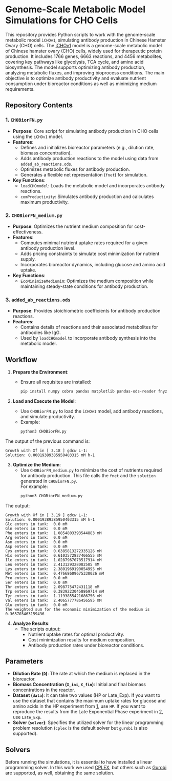 # Genome-Scale Metabolic Model Simulations for CHO Cells

This repository provides Python scripts to work with the genome-scale metabolic model `iCHOv1`, simulating antibody production in Chinese Hamster Ovary (CHO) cells. The [iCHOv1](http://bigg.ucsd.edu/models/iCHOv1) model is a genome-scale metabolic model of Chinese hamster ovary (CHO) cells, widely used for therapeutic protein production. It includes 1766 genes, 6663 reactions, and 4456 metabolites, covering key pathways like glycolysis, TCA cycle, and amino acid biosynthesis. The model supports optimizing antibody production, analyzing metabolic fluxes, and improving bioprocess conditions.
The main objective is to optimize antibody productivity and evaluate nutrient consumption under bioreactor conditions as well as minimizing medium requirements.

## Repository Contents

### **1. `CHOBiorFN.py`**
- **Purpose**: Core script for simulating antibody production in CHO cells using the `iCHOv1` model.
- **Features**:
  - Defines and initializes bioreactor parameters (e.g., dilution rate, biomass concentration).
  - Adds antibody production reactions to the model using data from `added_ab_reactions.ods`.
  - Optimizes metabolic fluxes for antibody production.
  - Generates a flexible net representation (`fnet`) for simulation.
- **Key Functions**:
  - `loadCHOmodel`: Loads the metabolic model and incorporates antibody reactions.
  - `comProductivity`: Simulates antibody production and calculates maximum productivity.

### **2. `CHOBiorFN_medium.py`**
- **Purpose**: Optimizes the nutrient medium composition for cost-effectiveness.
- **Features**:
  - Computes minimal nutrient uptake rates required for a given antibody production level.
  - Adds pricing constraints to simulate cost minimization for nutrient supply.
  - Incorporates bioreactor dynamics, including glucose and amino acid uptake.
- **Key Functions**:
  - `EcoMinimizeMediumim`: Optimizes the medium composition while maintaining steady-state conditions for antibody production.

### **3. `added_ab_reactions.ods`**
- **Purpose**: Provides stoichiometric coefficients for antibody production reactions.
- **Features**:
  - Contains details of reactions and their associated metabolites for antibodies like IgG.
  - Used by `loadCHOmodel` to incorporate antibody synthesis into the metabolic model.

## Workflow

1. **Prepare the Environment**:
   - Ensure all requisites are installed:
     ```bash
     pip install numpy cobra pandas matplotlib pandas-ods-reader fnyzer
     ```

2. **Load and Execute the Model**:
   - Use `CHOBiorFN.py` to load the `iCHOv1` model, add antibody reactions, and simulate productivity.
   - Example:
     ```bash
     python3 CHOBiorFN.py
     ```
The output of the previous command is: 

```plaintext
Growth with Xf in [ 3.18 ] gdcw L-1:
Solution: 0.00019389385950403315 mM h-1
```
3. **Optimize the Medium**:
   - Use `CHOBiorFN_medium.py` to minimize the cost of nutrients required for antibody production. This file calls the `fnet` and the `solution` generated in `CHOBiorFN.py`.  
    For example:
     ```bash
     python3 CHOBiorFN_medium.py
     ```
The output:

```plaintext
Growth with Xf in [ 3.19 ] gdcw L-1:
Solution: 0.00019389385950403315 mM h-1
Glc enters in tank:  0.0 mM
Gln enters in tank:  0.0 mM
Phe enters in tank:  1.0854803393544883 mM
Arg enters in tank:  0.0 mM
Asn enters in tank:  0.0 mM
Asp enters in tank:  0.0 mM
Cys enters in tank:  0.6385813272335126 mM
His enters in tank:  0.6103572827466555 mM
Ile enters in tank:  1.0287967078517914 mM
Leu enters in tank:  2.413129328082505 mM
Lys enters in tank:  2.3801969190054995 mM
Met enters in tank:  0.47668609675330026 mM
Pro enters in tank:  0.0 mM
Ser enters in tank:  0.0 mM
Thr enters in tank:  2.098775472431118 mM
Trp enters in tank:  0.38392230458869714 mM
Tyr enters in tank:  1.1193855421686756 mM
Val enters in tank:  2.4065777786456595 mM
Glu enters in tank:  0.0 mM
The weighted sum for the economic minimization of the medium is  0.365703463159436

```

4. **Analyze Results**:
   - The scripts output:
     - Nutrient uptake rates for optimal productivity.
     - Cost minimization results for medium composition.
     - Antibody production rates under bioreactor conditions.

## Parameters

- **Dilution Rate (`D`)**: The rate at which the medium is replaced in the bioreactor.
- **Biomass Concentration (`X_ini`, `X_fin`)**: Initial and final biomass concentrations in the reactor.
- **Dataset (`data`)**: It can take two values (HP or Late_Exp). If you want to use the dataset that contains the maximum uptake rates for glucose and amino acids in the HP experiment from [1](https://analyticalsciencejournals.onlinelibrary.wiley.com/doi/10.1002/bit.24983), use `HP`. If you want to reproduce the results from the Late Exponential Phase experiment in [2](https://analyticalsciencejournals.onlinelibrary.wiley.com/doi/10.1002/bit.24445), use `Late_Exp`.
- **Solver (`solver`)**: Specifies the utilized solver for the linear programming problem resolution (`cplex` is the default solver but `gurobi` is also supported). 

## Solvers

Before running the simulations, it is essential to have installed a linear programming solver. In this work we used [CPLEX](https://www.ibm.com/es-es/products/ilog-cplex-optimization-studio), but others such as [Gurobi](https://www.gurobi.com/) are supported, as well, obtaining the same solution.
